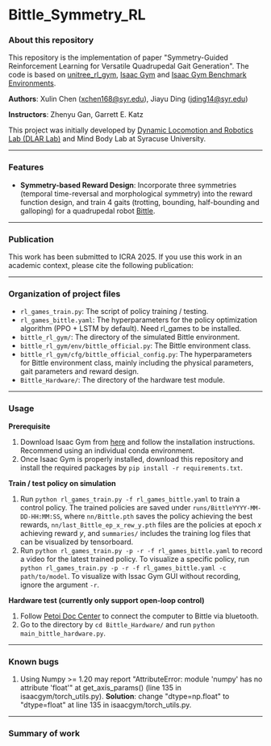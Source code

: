 # Bittle_Symmetry_RL

### About this repository

This repository is the implementation of paper "Symmetry-Guided Reinforcement Learning for Versatile Quadrupedal Gait Generation". The code is based on [unitree_rl_gym](https://support.unitree.com/home/zh/developer/rl_example), [Isaac Gym](https://developer.nvidia.com/isaac-gym) and [Isaac Gym Benchmark Environments](https://github.com/NVIDIA-Omniverse/IsaacGymEnvs).

**Authors**: Xulin Chen (<xchen168@syr.edu>), Jiayu Ding (<jding14@syr.edu>)

**Instructors**: Zhenyu Gan, Garrett E. Katz


This project was initially developed by [Dynamic Locomotion and Robotics Lab (DLAR Lab)](https://dlarlab.syr.edu/) and Mind Body Lab at Syracuse University.

_____

### Features
- **Symmetry-based Reward Design**: Incorporate three symmetries (temporal time-reversal and morphological symmetry) into the reward function design, and train 4 gaits (trotting, bounding, half-bounding and galloping) for a quadrupedal robot [Bittle](https://www.petoi.com/pages/bittle-smart-robot-dog-model-overview).

_____


### Publication
This work has been submitted to ICRA 2025. If you use this work in an academic context, please cite the following publication: 

_____



### Organization of project files
- `rl_games_train.py`: The script of policy training / testing.
- `rl_games_bittle.yaml`: The hyperparameters for the policy optimization algorithm (PPO + LSTM by default). Need rl_games to be installed.
- `bittle_rl_gym/`: The directory of the simulated Bittle environment.
- `bittle_rl_gym/env/bittle_official.py`: The Bittle environment class.
- `bittle_rl_gym/cfg/bittle_official_config.py`: The hyperparameters for Bittle environment class, mainly including the physical parameters, gait parameters and reward design.
- `Bittle_Hardware/`: The directory of the hardware test module.

_____



### Usage

**Prerequisite**
1. Download Isaac Gym from [here](https://developer.nvidia.com/isaac-gym) and follow the installation instructions. Recommend using an individual conda environment. 
2. Once Isaac Gym is properly installed, download this repository and install the required packages by `pip install -r requirements.txt`.

**Train / test policy on simulation**
1. Run `python rl_games_train.py -f rl_games_bittle.yaml` to train a control policy. The trained policies are saved under `runs/BittleYYYY-MM-DD-HH:MM:SS`, where `nn/Bittle.pth` saves the policy achieving the best rewards, `nn/last_Bittle_ep_x_rew_y.pth` files are the policies at epoch $x$ achieving reward $y$, and `summaries/` includes the training log files that can be visualized by tensorboard. 
2. Run `python rl_games_train.py -p -r -f rl_games_bittle.yaml` to record a video for the latest trained policy. To visualize a specific policy, run `python rl_games_train.py -p -r -f rl_games_bittle.yaml -c path/to/model`. To visualize with Issac Gym GUI without recording, ignore the argument `-r`.

**Hardware test (currently only support open-loop control)**
1. Follow [Petoi Doc Center](https://docs.petoi.com/bluetooth-connection) to connect the computer to Bittle via bluetooth.
2. Go to the directory by `cd Bittle_Hardware/` and run `python main_bittle_hardware.py`.

_____



### Known bugs
1. Using Numpy >= 1.20 may report "AttributeError: module 'numpy' has no attribute 'float'" at get_axis_params() (line 135 in isaacgym/torch_utils.py). **Solution**: change "dtype=np.float" to "dtype=float" at line 135 in isaacgym/torch_utils.py.

_____

### Summary of work
<!-- <video src='Sym_Guided_RL_Video.mp4' width=640/> -->